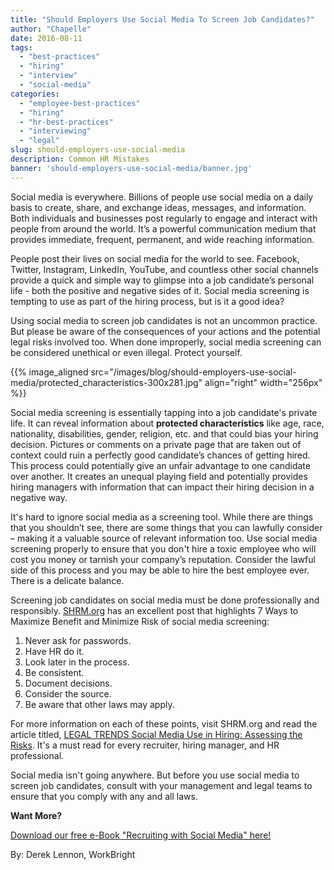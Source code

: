 ```yaml
---
title: "Should Employers Use Social Media To Screen Job Candidates?"
author: "Chapelle"
date: 2016-08-11
tags:
  - "best-practices"
  - "hiring"
  - "interview"
  - "social-media"
categories:
  - "employee-best-practices"
  - "hiring"
  - "hr-best-practices"
  - "interviewing"
  - "legal"
slug: should-employers-use-social-media
description: Common HR Mistakes
banner: 'should-employers-use-social-media/banner.jpg'
---
```

Social media is everywhere. Billions of people use social media on a daily basis to create, share, and exchange ideas, messages, and information. Both individuals and businesses post regularly to engage and interact with people from around the world. It’s a powerful communication medium that provides immediate, frequent, permanent, and wide reaching information.  
  
People post their lives on social media for the world to see. Facebook, Twitter, Instagram, LinkedIn, YouTube, and countless other social channels provide a quick and simple way to glimpse into a job candidate’s personal life - both the positive and negative sides of it. Social media screening is tempting to use as part of the hiring process, but is it a good idea?  
  
Using social media to screen job candidates is not an uncommon practice. But please be aware of the consequences of your actions and the potential legal risks involved too. When done improperly, social media screening can be considered unethical or even illegal. Protect yourself.  

{{% image_aligned src="/images/blog/should-employers-use-social-media/protected_characteristics-300x281.jpg" align="right" width="256px" %}}  

Social media screening is essentially tapping into a job candidate's private life. It can reveal information about **protected characteristics** like age, race, nationality, disabilities, gender, religion, etc. and that could bias your hiring decision. Pictures or comments on a private page that are taken out of context could ruin a perfectly good candidate’s chances of getting hired. This process could potentially give an unfair advantage to one candidate over another. It creates an unequal playing field and potentially provides hiring managers with information that can impact their hiring decision in a negative way.  
  
It's hard to ignore social media as a screening tool. While there are things that you shouldn’t see, there are some things that you can lawfully consider – making it a valuable source of relevant information too. Use social media screening properly to ensure that you don't hire a toxic employee who will cost you money or tarnish your company’s reputation. Consider the lawful side of this process and you may be able to hire the best employee ever. There is a delicate balance.  
  
Screening job candidates on social media must be done professionally and responsibly. [SHRM.org](https://www.shrm.org/hr-today/news/hr-magazine/Pages/0914-social-media-hiring.aspx) has an excellent post that highlights 7 Ways to Maximize Benefit and Minimize Risk of social media screening:

1. Never ask for passwords.
2. Have HR do it.
3. Look later in the process.
4. Be consistent.
5. Document decisions.
6. Consider the source.
7. Be aware that other laws may apply.

For more information on each of these points, visit SHRM.org and read the article titled, [LEGAL TRENDS Social Media Use in Hiring: Assessing the Risks](https://www.shrm.org/hr-today/news/hr-magazine/Pages/0914-social-media-hiring.aspx). It's a must read for every recruiter, hiring manager, and HR professional.  
  
Social media isn't going anywhere. But before you use social media to screen job candidates, consult with your management and legal teams to ensure that you comply with any and all laws.  
  
**Want More?**  

[Download our free e-Book "Recruiting with Social Media" here!](https://workbright.com/socialrecruiting/)  
  
By: Derek Lennon, WorkBright  
  
  
  


  
  


  
  



